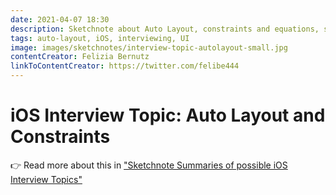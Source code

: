 ```yaml
---
date: 2021-04-07 18:30
description: Sketchnote about Auto Layout, constraints and equations, some debugging tips, what's intrinsic content size and Content Hugging vs Content Compression Resistence Priority, arguments for Layout-in-code vs Storyboards discussions.
tags: auto-layout, iOS, interviewing, UI
image: images/sketchnotes/interview-topic-autolayout-small.jpg
contentCreator: Felizia Bernutz
linkToContentCreator: https://twitter.com/felibe444
---
```


# iOS Interview Topic: Auto Layout and Constraints

👉 Read more about this in ["Sketchnote Summaries of possible iOS Interview Topics"](https://fbernutz.github.io/posts/summaries-ios-interview-topics/)
